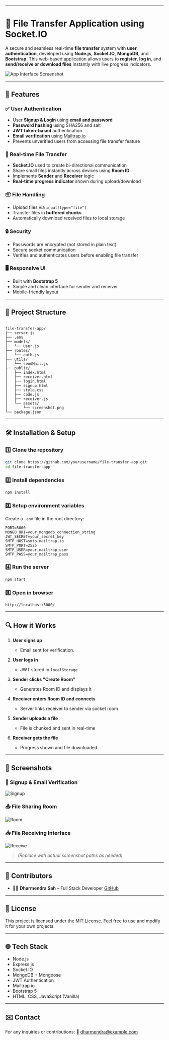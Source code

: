 
---


# 🔐 File Transfer Application using Socket.IO

A secure and seamless real-time **file transfer** system with **user authentication**, developed using **Node.js**, **Socket.IO**, **MongoDB**, and **Bootstrap**. This web-based application allows users to **register**, **log in**, and **send/receive or download files** instantly with live progress indicators.

![App Interface Screenshot](./public/assets/screenshot.png) <!-- Replace with your actual screenshot path -->

---

## 📌 Features

### ✅ User Authentication
- User **Signup & Login** using **email and password**
- **Password hashing** using SHA256 and salt
- **JWT token-based** authentication
- **Email verification** using [Mailtrap.io](https://mailtrap.io/)
- Prevents unverified users from accessing file transfer feature

### 🔁 Real-time File Transfer
- **Socket.IO** used to create bi-directional communication
- Share small files instantly across devices using **Room ID**
- Implements **Sender** and **Receiver** logic
- **Real-time progress indicator** shown during upload/download

### 📦 File Handling
- Upload files via `input[type="file"]`
- Transfer files in **buffered chunks**
- Automatically download received files to local storage

### 🔒 Security
- Passwords are encrypted (not stored in plain text)
- Secure socket communication
- Verifies and authenticates users before enabling file transfer

### 🖥️ Responsive UI
- Built with **Bootstrap 5**
- Simple and clean interface for sender and receiver
- Mobile-friendly layout

---

## 🧩 Project Structure

```

file-transfer-app/
├── server.js
├── .env
├── models/
│   └── User.js
├── routes/
│   └── auth.js
├── utils/
│   └── sendMail.js
├── public/
│   ├── index.html
│   ├── receiver.html
│   ├── login.html
│   ├── signup.html
│   ├── style.css
│   ├── code.js
│   ├── receiver.js
│   └── assets/
│       └── screenshot.png
└── package.json

````

---

## 🛠️ Installation & Setup

### 1️⃣ Clone the repository

```bash
git clone https://github.com/yourusername/file-transfer-app.git
cd file-transfer-app
````

### 2️⃣ Install dependencies

```bash
npm install
```

### 3️⃣ Setup environment variables

Create a `.env` file in the root directory:

```env
PORT=5000
MONGO_URI=your_mongodb_connection_string
JWT_SECRET=your_secret_key
SMTP_HOST=smtp.mailtrap.io
SMTP_PORT=2525
SMTP_USER=your_mailtrap_user
SMTP_PASS=your_mailtrap_pass
```

### 4️⃣ Run the server

```bash
npm start
```

### 5️⃣ Open in browser

```
http://localhost:5000/
```

---

## 🔍 How it Works

1. **User signs up**

   * Email sent for verification.
2. **User logs in**

   * JWT stored in `localStorage`
3. **Sender clicks "Create Room"**

   * Generates Room ID and displays it
4. **Receiver enters Room ID and connects**

   * Server links receiver to sender via socket room
5. **Sender uploads a file**

   * File is chunked and sent in real-time
6. **Receiver gets the file**

   * Progress shown and file downloaded

---

## 📸 Screenshots

### 🔐 Signup & Email Verification

![Signup](./public/assets/signup.png)

### 📤 File Sharing Room

![Room](./public/assets/room.png)

### 📥 File Receiving Interface

![Receive](./public/assets/receive.png)

> *(Replace with actual screenshot paths as needed)*

---

## 🤝 Contributors

* 👨‍💻 **Dharmendra Sah** – Full Stack Developer
  [GitHub](https://github.com/yourusername)

---

## 📄 License

This project is licensed under the MIT License.
Feel free to use and modify it for your own projects.

---

## 🌐 Tech Stack

* Node.js
* Express.js
* Socket.IO
* MongoDB + Mongoose
* JWT Authentication
* Mailtrap.io
* Bootstrap 5
* HTML, CSS, JavaScript (Vanilla)

---

## ✉️ Contact

For any inquiries or contributions:
📧 [dharmendra@example.com](mailto:deardharmendra.2567@gmail.com)
```




